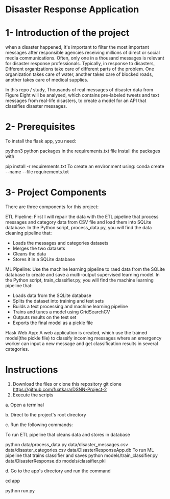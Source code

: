 # Disaster Response Application
 

# 1- Introduction of the project
when a disaster happened, It's important to filter the most important messages after responsible agencies receiving millions of direct or social media communications. Often, only one in a thousand messages is relevant for disaster response professionals. Typically, in response to disasters, Different organizations take care of different parts of the problem. One organization takes care of water, another takes care of blocked roads, another takes care of medical supplies. 

In this repo / study, Thousands of real messages of disaster data from Figure Eight will be analysed, which contains pre-labeled tweets and text messages from real-life disasters, to create a model for an API that classifies disaster messages.

# 2- Prerequisites
To install the flask app, you need:

python3
python packages in the requirements.txt file
Install the packages with

pip install -r requirements.txt
To create an environment using: conda create --name --file requirements.txt

# 3- Project Components
There are three components for this project:

ETL Pipeline: First I will repair the data with the ETL pipeline that process messages and category data from CSV file and load them into SQLite database. In the Python script, process_data.py, you will find the data cleaning pipeline that:

* Loads the messages and categories datasets
* Merges the two datasets
* Cleans the data
* Stores it in a SQLite database

ML Pipeline: Use the machine learning pipeline to raed data from the SQLite database to create and save a multi-output supervised learning model. In the Python script, train_classifier.py, you will find the machine learning pipeline that:

* Loads data from the SQLite database
* Splits the dataset into training and test sets
* Builds a text processing and machine learning pipeline
* Trains and tunes a model using GridSearchCV
* Outputs results on the test set
* Exports the final model as a pickle file

Flask Web App: A web application is created, which use the trained model(the pickle file) to classify incoming messages where an emergency worker can input a new message and get classification results in several categories.


# Instructions
1. Download the files or clone this repository
git clone https://github.com/fuatkara/DSNN-Project-2
2. Execute the scripts

a. Open a terminal

b. Direct to the project's root directory

c. Run the following commands:

To run ETL pipeline that cleans data and stores in database

python data/process_data.py data/disaster_messages.csv data/disaster_categories.csv data/DisasterResponseApp.db
To run ML pipeline that trains classifier and saves
python models/train_classifier.py data/DisasterResponse.db models/classifier.pkl

d. Go to the app's directory and run the command

cd app

python run.py
